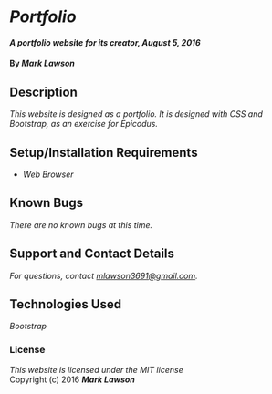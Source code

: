 # _Portfolio_

#### _A portfolio website for its creator, August 5, 2016_

#### By _**Mark Lawson**_

## Description

_This website is designed as a portfolio. It is designed with CSS and Bootstrap, as an exercise for Epicodus._

## Setup/Installation Requirements

* _Web Browser_

## Known Bugs

_There are no known bugs at this time._

## Support and Contact Details

_For questions, contact mlawson3691@gmail.com._

## Technologies Used

_Bootstrap_

### License

*This website is licensed under the MIT license*  
Copyright (c) 2016 **_Mark Lawson_**
